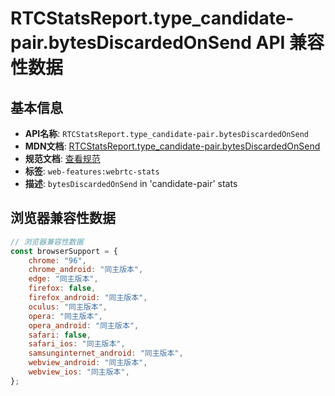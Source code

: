 # RTCStatsReport.type_candidate-pair.bytesDiscardedOnSend API 兼容性数据

## 基本信息

- **API名称**: `RTCStatsReport.type_candidate-pair.bytesDiscardedOnSend`
- **MDN文档**: [RTCStatsReport.type_candidate-pair.bytesDiscardedOnSend](https://developer.mozilla.org/docs/Web/API/RTCIceCandidatePairStats/bytesDiscardedOnSend)
- **规范文档**: [查看规范](https://w3c.github.io/webrtc-stats/#dom-rtcicecandidatepairstats-bytesdiscardedonsend)
- **标签**: `web-features:webrtc-stats`
- **描述**: `bytesDiscardedOnSend` in 'candidate-pair' stats

## 浏览器兼容性数据

```javascript
// 浏览器兼容性数据
const browserSupport = {
    chrome: "96",
    chrome_android: "同主版本",
    edge: "同主版本",
    firefox: false,
    firefox_android: "同主版本",
    oculus: "同主版本",
    opera: "同主版本",
    opera_android: "同主版本",
    safari: false,
    safari_ios: "同主版本",
    samsunginternet_android: "同主版本",
    webview_android: "同主版本",
    webview_ios: "同主版本",
};

```

